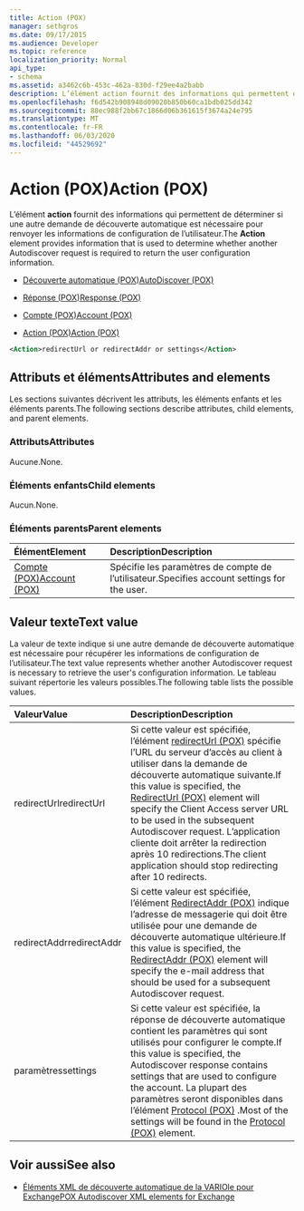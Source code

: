 ```yaml
---
title: Action (POX)
manager: sethgros
ms.date: 09/17/2015
ms.audience: Developer
ms.topic: reference
localization_priority: Normal
api_type:
- schema
ms.assetid: a3462c6b-453c-462a-830d-f29ee4a2babb
description: L’élément action fournit des informations qui permettent de déterminer si une autre demande de découverte automatique est nécessaire pour renvoyer les informations de configuration de l’utilisateur.
ms.openlocfilehash: f6d542b908948d09020b850b60ca1bdb025dd342
ms.sourcegitcommit: 88ec988f2bb67c1866d06b361615f3674a24e795
ms.translationtype: MT
ms.contentlocale: fr-FR
ms.lasthandoff: 06/03/2020
ms.locfileid: "44529692"
---
```

# <a name="action-pox"></a><span data-ttu-id="46893-103">Action (POX)</span><span class="sxs-lookup"><span data-stu-id="46893-103">Action (POX)</span></span>

<span data-ttu-id="46893-104">L’élément **action** fournit des informations qui permettent de déterminer si une autre demande de découverte automatique est nécessaire pour renvoyer les informations de configuration de l’utilisateur.</span><span class="sxs-lookup"><span data-stu-id="46893-104">The **Action** element provides information that is used to determine whether another Autodiscover request is required to return the user configuration information.</span></span> 
  
- [<span data-ttu-id="46893-105">Découverte automatique (POX)</span><span class="sxs-lookup"><span data-stu-id="46893-105">AutoDiscover (POX)</span></span>](autodiscover-pox.md)
  
- [<span data-ttu-id="46893-106">Réponse (POX)</span><span class="sxs-lookup"><span data-stu-id="46893-106">Response (POX)</span></span>](response-pox.md)
  
- [<span data-ttu-id="46893-107">Compte (POX)</span><span class="sxs-lookup"><span data-stu-id="46893-107">Account (POX)</span></span>](account-pox.md)
  
- [<span data-ttu-id="46893-108">Action (POX)</span><span class="sxs-lookup"><span data-stu-id="46893-108">Action (POX)</span></span>](action-pox.md)
  
```xml
<Action>redirectUrl or redirectAddr or settings</Action>
```

## <a name="attributes-and-elements"></a><span data-ttu-id="46893-109">Attributs et éléments</span><span class="sxs-lookup"><span data-stu-id="46893-109">Attributes and elements</span></span>

<span data-ttu-id="46893-110">Les sections suivantes décrivent les attributs, les éléments enfants et les éléments parents.</span><span class="sxs-lookup"><span data-stu-id="46893-110">The following sections describe attributes, child elements, and parent elements.</span></span>
  
### <a name="attributes"></a><span data-ttu-id="46893-111">Attributs</span><span class="sxs-lookup"><span data-stu-id="46893-111">Attributes</span></span>

<span data-ttu-id="46893-112">Aucune.</span><span class="sxs-lookup"><span data-stu-id="46893-112">None.</span></span>
  
### <a name="child-elements"></a><span data-ttu-id="46893-113">Éléments enfants</span><span class="sxs-lookup"><span data-stu-id="46893-113">Child elements</span></span>

<span data-ttu-id="46893-114">Aucun.</span><span class="sxs-lookup"><span data-stu-id="46893-114">None.</span></span>
  
### <a name="parent-elements"></a><span data-ttu-id="46893-115">Éléments parents</span><span class="sxs-lookup"><span data-stu-id="46893-115">Parent elements</span></span>

|<span data-ttu-id="46893-116">**Élément**</span><span class="sxs-lookup"><span data-stu-id="46893-116">**Element**</span></span>|<span data-ttu-id="46893-117">**Description**</span><span class="sxs-lookup"><span data-stu-id="46893-117">**Description**</span></span>|
|:-----|:-----|
|[<span data-ttu-id="46893-118">Compte (POX)</span><span class="sxs-lookup"><span data-stu-id="46893-118">Account (POX)</span></span>](account-pox.md) <br/> |<span data-ttu-id="46893-119">Spécifie les paramètres de compte de l’utilisateur.</span><span class="sxs-lookup"><span data-stu-id="46893-119">Specifies account settings for the user.</span></span>  <br/> |
   
## <a name="text-value"></a><span data-ttu-id="46893-120">Valeur texte</span><span class="sxs-lookup"><span data-stu-id="46893-120">Text value</span></span>

<span data-ttu-id="46893-121">La valeur de texte indique si une autre demande de découverte automatique est nécessaire pour récupérer les informations de configuration de l’utilisateur.</span><span class="sxs-lookup"><span data-stu-id="46893-121">The text value represents whether another Autodiscover request is necessary to retrieve the user's configuration information.</span></span> <span data-ttu-id="46893-122">Le tableau suivant répertorie les valeurs possibles.</span><span class="sxs-lookup"><span data-stu-id="46893-122">The following table lists the possible values.</span></span>
  
|<span data-ttu-id="46893-123">**Valeur**</span><span class="sxs-lookup"><span data-stu-id="46893-123">**Value**</span></span>|<span data-ttu-id="46893-124">**Description**</span><span class="sxs-lookup"><span data-stu-id="46893-124">**Description**</span></span>|
|:-----|:-----|
|<span data-ttu-id="46893-125">redirectUrl</span><span class="sxs-lookup"><span data-stu-id="46893-125">redirectUrl</span></span>  <br/> |<span data-ttu-id="46893-126">Si cette valeur est spécifiée, l’élément [redirectUrl (POX)](redirecturl-pox.md) spécifie l’URL du serveur d’accès au client à utiliser dans la demande de découverte automatique suivante.</span><span class="sxs-lookup"><span data-stu-id="46893-126">If this value is specified, the [RedirectUrl (POX)](redirecturl-pox.md) element will specify the Client Access server URL to be used in the subsequent Autodiscover request.</span></span> <span data-ttu-id="46893-127">L’application cliente doit arrêter la redirection après 10 redirections.</span><span class="sxs-lookup"><span data-stu-id="46893-127">The client application should stop redirecting after 10 redirects.</span></span>  <br/> |
|<span data-ttu-id="46893-128">redirectAddr</span><span class="sxs-lookup"><span data-stu-id="46893-128">redirectAddr</span></span>  <br/> |<span data-ttu-id="46893-129">Si cette valeur est spécifiée, l’élément [RedirectAddr (POX)](redirectaddr-pox.md) indique l’adresse de messagerie qui doit être utilisée pour une demande de découverte automatique ultérieure.</span><span class="sxs-lookup"><span data-stu-id="46893-129">If this value is specified, the [RedirectAddr (POX)](redirectaddr-pox.md) element will specify the e-mail address that should be used for a subsequent Autodiscover request.</span></span>  <br/> |
|<span data-ttu-id="46893-130">paramètres</span><span class="sxs-lookup"><span data-stu-id="46893-130">settings</span></span>  <br/> |<span data-ttu-id="46893-131">Si cette valeur est spécifiée, la réponse de découverte automatique contient les paramètres qui sont utilisés pour configurer le compte.</span><span class="sxs-lookup"><span data-stu-id="46893-131">If this value is specified, the Autodiscover response contains settings that are used to configure the account.</span></span> <span data-ttu-id="46893-132">La plupart des paramètres seront disponibles dans l’élément [Protocol (POX)](protocol-pox.md) .</span><span class="sxs-lookup"><span data-stu-id="46893-132">Most of the settings will be found in the [Protocol (POX)](protocol-pox.md) element.</span></span>  <br/> |
   
## <a name="see-also"></a><span data-ttu-id="46893-133">Voir aussi</span><span class="sxs-lookup"><span data-stu-id="46893-133">See also</span></span>

- [<span data-ttu-id="46893-134">Éléments XML de découverte automatique de la VARIOle pour Exchange</span><span class="sxs-lookup"><span data-stu-id="46893-134">POX Autodiscover XML elements for Exchange</span></span>](pox-autodiscover-xml-elements-for-exchange.md)

